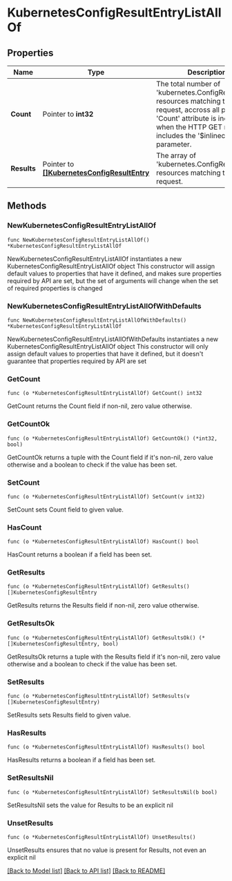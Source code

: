 # KubernetesConfigResultEntryListAllOf

## Properties

Name | Type | Description | Notes
------------ | ------------- | ------------- | -------------
**Count** | Pointer to **int32** | The total number of &#39;kubernetes.ConfigResultEntry&#39; resources matching the request, accross all pages. The &#39;Count&#39; attribute is included when the HTTP GET request includes the &#39;$inlinecount&#39; parameter. | [optional] 
**Results** | Pointer to [**[]KubernetesConfigResultEntry**](KubernetesConfigResultEntry.md) | The array of &#39;kubernetes.ConfigResultEntry&#39; resources matching the request. | [optional] 

## Methods

### NewKubernetesConfigResultEntryListAllOf

`func NewKubernetesConfigResultEntryListAllOf() *KubernetesConfigResultEntryListAllOf`

NewKubernetesConfigResultEntryListAllOf instantiates a new KubernetesConfigResultEntryListAllOf object
This constructor will assign default values to properties that have it defined,
and makes sure properties required by API are set, but the set of arguments
will change when the set of required properties is changed

### NewKubernetesConfigResultEntryListAllOfWithDefaults

`func NewKubernetesConfigResultEntryListAllOfWithDefaults() *KubernetesConfigResultEntryListAllOf`

NewKubernetesConfigResultEntryListAllOfWithDefaults instantiates a new KubernetesConfigResultEntryListAllOf object
This constructor will only assign default values to properties that have it defined,
but it doesn't guarantee that properties required by API are set

### GetCount

`func (o *KubernetesConfigResultEntryListAllOf) GetCount() int32`

GetCount returns the Count field if non-nil, zero value otherwise.

### GetCountOk

`func (o *KubernetesConfigResultEntryListAllOf) GetCountOk() (*int32, bool)`

GetCountOk returns a tuple with the Count field if it's non-nil, zero value otherwise
and a boolean to check if the value has been set.

### SetCount

`func (o *KubernetesConfigResultEntryListAllOf) SetCount(v int32)`

SetCount sets Count field to given value.

### HasCount

`func (o *KubernetesConfigResultEntryListAllOf) HasCount() bool`

HasCount returns a boolean if a field has been set.

### GetResults

`func (o *KubernetesConfigResultEntryListAllOf) GetResults() []KubernetesConfigResultEntry`

GetResults returns the Results field if non-nil, zero value otherwise.

### GetResultsOk

`func (o *KubernetesConfigResultEntryListAllOf) GetResultsOk() (*[]KubernetesConfigResultEntry, bool)`

GetResultsOk returns a tuple with the Results field if it's non-nil, zero value otherwise
and a boolean to check if the value has been set.

### SetResults

`func (o *KubernetesConfigResultEntryListAllOf) SetResults(v []KubernetesConfigResultEntry)`

SetResults sets Results field to given value.

### HasResults

`func (o *KubernetesConfigResultEntryListAllOf) HasResults() bool`

HasResults returns a boolean if a field has been set.

### SetResultsNil

`func (o *KubernetesConfigResultEntryListAllOf) SetResultsNil(b bool)`

 SetResultsNil sets the value for Results to be an explicit nil

### UnsetResults
`func (o *KubernetesConfigResultEntryListAllOf) UnsetResults()`

UnsetResults ensures that no value is present for Results, not even an explicit nil

[[Back to Model list]](../README.md#documentation-for-models) [[Back to API list]](../README.md#documentation-for-api-endpoints) [[Back to README]](../README.md)


